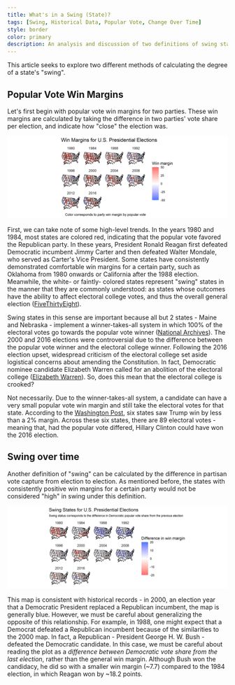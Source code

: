 ```yaml
---
title: What's in a Swing (State)?
tags: [Swing, Historical Data, Popular Vote, Change Over Time]
style: border
color: primary
description: An analysis and discussion of two definitions of swing states and their explanatory validity.
---
```


This article seeks to explore two different methods of calculating the degree of a state's "swing".

## Popular Vote Win Margins

Let's first begin with popular vote win margins for two parties. These win margins are calculated by taking the difference in two parties' vote share per election, and indicate how "close" the election was.

![](data/PV_margins_general.png)

First, we can take note of some high-level trends. In the years 1980 and 1984, most states are colored red, indicating that the popular vote favored the Republican party. In these years, President Ronald Reagan first defeated Democratic incumbent Jimmy Carter and then defeated Walter Mondale, who served as Carter's Vice President. Some states have consistently demonstrated comfortable win margins for a certain party, such as Oklahoma from 1980 onwards or California after the 1988 election. Meanwhile, the white- or faintly- colored states represent "swing" states in the manner that they are commonly understood: as states whose outcomes have the ability to affect electoral college votes, and thus the overall general election ([FiveThirtyEight](https://fivethirtyeight.com/features/arizona-is-probably-not-a-swing-state/)).

Swing states in this sense are important because all but 2 states - Maine and Nebraska - implement a winner-takes-all system in which 100% of the electoral votes go towards the popular vote winner ([National Archives](https://www.archives.gov/electoral-college/allocation)). The 2000 and 2016 elections were controversial due to the difference between the popular vote winner and the electoral college winner. Following the 2016 election upset, widespread criticism of the electoral college set aside logistical concerns about amending the Constitution. In fact, Democratic nominee candidate Elizabeth Warren called for an abolition of the electoral college ([Elizabeth Warren](https://elizabethwarren.com/plans/electoral-college)). So, does this mean that the electoral college is crooked?

Not necessarily. Due to the winner-takes-all system, a candidate can have a very small popular vote win margin and still take the electoral votes for that state. According to the [Washington Post](https://www-washingtonpost-com.ezp-prod1.hul.harvard.edu/graphics/politics/2016-election/swing-state-margins/), six states saw Trump win by less than a 2% margin. Across these six states, there are 89 electoral votes - meaning that, had the popular vote differed, Hillary Clinton could have won the 2016 election.

## Swing over time

Another definition of "swing" can be calculated by the difference in partisan vote capture from election to election. As mentioned before, the states with consistently positive win margins for a certain party would not be considered "high" in swing under this definition. 

![](data/swing.png)

This map is consistent with historical records - in 2000, an election year that a Democratic President replaced a Republican incumbent, the map is generally blue. However, we must be careful about generalizing the opposite of this relationship. For example, in 1988, one might expect that a Democrat defeated a Republican incumbent because of the similarities to the 2000 map. In fact, a Republican - President George H. W. Bush - defeated the Democratic candidate. In this case, we must be careful about reading the plot as a *difference between Democratic vote share from the last election*, rather than the general win margin. Although Bush won the candidacy, he did so with a smaller win margin (~7.7) compared to the 1984 election, in which Reagan won by ~18.2 points.
